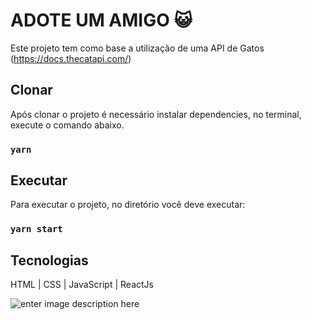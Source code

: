 # ADOTE UM AMIGO :smiley_cat:

Este projeto tem como base a utilização de uma API de Gatos (https://docs.thecatapi.com/) <br>


## Clonar

Após clonar o projeto é necessário instalar dependencies, no terminal, execute o comando abaixo.
### `yarn`


## Executar

Para executar o projeto, no diretório você deve executar:
### `yarn start`

## Tecnologias
HTML | CSS | JavaScript | ReactJs 



![enter image description here](https://github.com/FalconiN/cats/blob/master/src/assets/index.png)